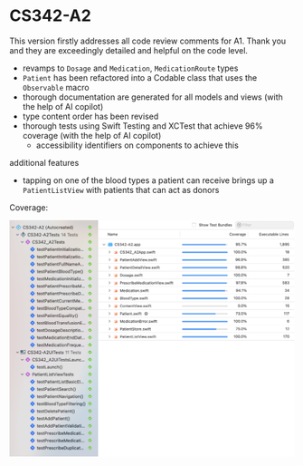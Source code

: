 # CS342-A2

This version firstly addresses all code review comments for A1. Thank you and they are exceedingly detailed and helpful on the code level.

- revamps to `Dosage` and `Medication`, `MedicationRoute` types
- `Patient` has been refactored into a Codable class that uses the `Observable` macro
- thorough documentation are generated for all models and views (with the help of AI copilot)
- type content order has been revised
- thorough tests using Swift Testing and XCTest that achieve 96% coverage (with the help of AI copilot)
  - accessibility identifiers on components to achieve this

additional features

- tapping on one of the blood types a patient can receive brings up a `PatientListView` with patients that can act as donors

Coverage:

![Coverage](gh_assets/coverage.png)
